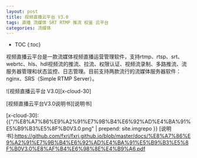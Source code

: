 ```yaml
---
layout: post
title: 视频直播云平台 V3.0
tags: 直播 流媒体 SRT RTMP 推流 权鉴 云平台
categories: 流媒体
---
```


* TOC
{:toc}

视频直播云平台是一款流媒体视频直播运营管理软件，支持rtmp、rtsp、srt、webrtc、hls、hdl视频流的推流、拉流、权限认证、视频流录制、多路推流、流服务器管理和状态监控、日志管理。目前支持两款流行的流媒体服务器软件：nginx、SRS（Simple RTMP Server）。

![视频直播云平台 V3.0][x-cloud-30]

[视频直播云平台V3.0说明书][说明书]

[x-cloud-30]: {{"/%E8%A7%86%E9%A2%91%E7%9B%B4%E6%92%AD%E4%BA%91%E5%B9%B3%E5%8F%B0V3.0.png" | prepend: site.imgrepo }}
[说明书]:https://github.com/fxrj/fxrj.github.io/blob/master/docs/%E8%A7%86%E9%A2%91%E7%9B%B4%E6%92%AD%E4%BA%91%E5%B9%B3%E5%8F%B0V3.0%E8%AF%B4%E6%98%8E%E4%B9%A6.pdf